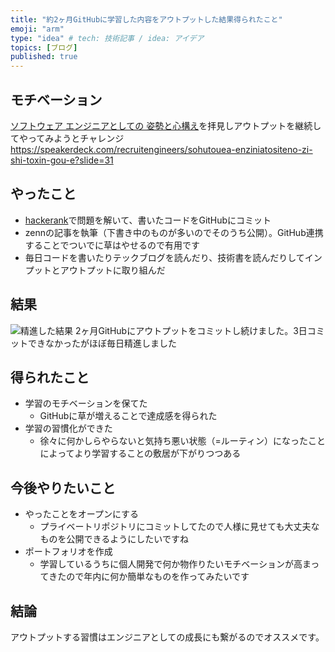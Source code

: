 ```yaml
---
title: "約2ヶ月GitHubに学習した内容をアウトプットした結果得られたこと"
emoji: "arm"
type: "idea" # tech: 技術記事 / idea: アイデア
topics: [ブログ]
published: true
---
```


## モチベーション
[ソフトウェア エンジニアとしての 姿勢と心構え](https://speakerdeck.com/recruitengineers/sohutouea-enziniatositeno-zi-shi-toxin-gou-e?slide=31)を拝見しアウトプットを継続してやってみようとチャレンジ
https://speakerdeck.com/recruitengineers/sohutouea-enziniatositeno-zi-shi-toxin-gou-e?slide=31

## やったこと
- [hackerank](https://www.hackerrank.com/)で問題を解いて、書いたコードをGitHubにコミット
- zennの記事を執筆（下書き中のものが多いのでそのうち公開）。GitHub連携することでついでに草はやせるので有用です
- 毎日コードを書いたりテックブログを読んだり、技術書を読んだりしてインプットとアウトプットに取り組んだ

## 結果
![精進した結果](https://storage.googleapis.com/zenn-user-upload/e2ae9659c15e-20241102.png)
2ヶ月GitHubにアウトプットをコミットし続けました。3日コミットできなかったがほぼ毎日精進しました

## 得られたこと
- 学習のモチベーションを保てた
    - GitHubに草が増えることで達成感を得られた
- 学習の習慣化ができた
    - 徐々に何かしらやらないと気持ち悪い状態（=ルーティン）になったことによってより学習することの敷居が下がりつつある

## 今後やりたいこと
- やったことをオープンにする
    - プライベートリポジトリにコミットしてたので人様に見せても大丈夫なものを公開できるようにしたいですね
- ポートフォリオを作成
    - 学習しているうちに個人開発で何か物作りたいモチベーションが高まってきたので年内に何か簡単なものを作ってみたいです

## 結論
アウトプットする習慣はエンジニアとしての成長にも繋がるのでオススメです。